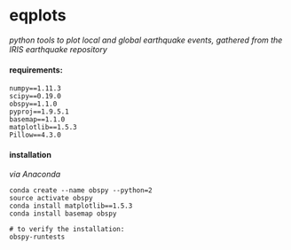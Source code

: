 # eqplots
_python tools to plot local and global earthquake events, gathered from the IRIS earthquake repository_

#### requirements:
```
numpy==1.11.3
scipy==0.19.0
obspy==1.1.0
pyproj==1.9.5.1
basemap==1.1.0
matplotlib==1.5.3
Pillow==4.3.0
```

#### installation
_via Anaconda_
```
conda create --name obspy --python=2
source activate obspy
conda install matplotlib==1.5.3
conda install basemap obspy

# to verify the installation:
obspy-runtests
```
